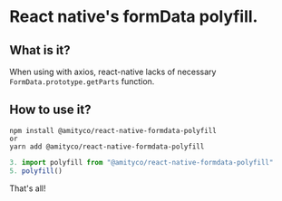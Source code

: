 # React native's formData polyfill.

## What is it?

When using with axios, react-native lacks of necessary `FormData.prototype.getParts` function.

## How to use it?
 
```
npm install @amityco/react-native-formdata-polyfill
or
yarn add @amityco/react-native-formdata-polyfill
```

```javascript
3. import polyfill from "@amityco/react-native-formdata-polyfill"
5. polyfill()
```

That's all!

